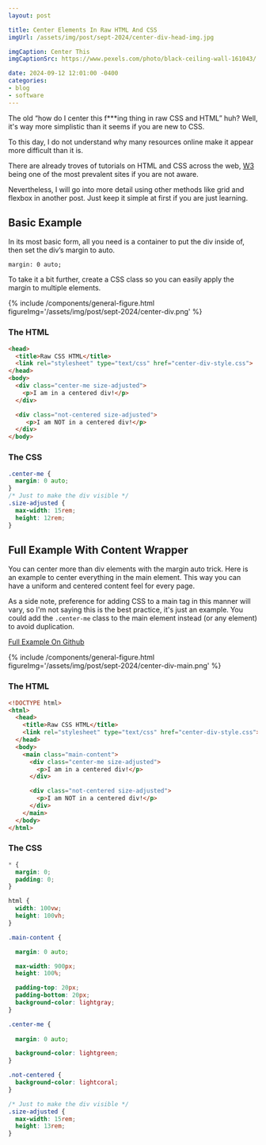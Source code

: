 ```yaml
---
layout: post

title: Center Elements In Raw HTML And CSS
imgUrl: /assets/img/post/sept-2024/center-div-head-img.jpg

imgCaption: Center This
imgCaptionSrc: https://www.pexels.com/photo/black-ceiling-wall-161043/

date: 2024-09-12 12:01:00 -0400
categories:
- blog
- software
---
```

The old “how do I center this f***ing thing in raw CSS and HTML” huh? Well, it's way more simplistic than it seems if you are new to CSS.

To this day, I do not understand why many resources online make it appear more difficult than it is.

There are already troves of tutorials on HTML and CSS across the web, [W3](https://www.w3schools.com/css/default.asp) being one of the most prevalent sites if you are not aware.

Nevertheless, I will go into more detail using other methods like grid and flexbox in another post. Just keep it simple at first if you are just learning.

## Basic Example

In its most basic form, all you need is a container to put the div inside of, then set the div’s margin to auto.

`margin: 0 auto;`

To take it a bit further, create a CSS class so you can easily apply the margin to multiple elements.

{% include /components/general-figure.html figureImg='/assets/img/post/sept-2024/center-div.png' %}

### The HTML
```html
<head>
  <title>Raw CSS HTML</title>
  <link rel="stylesheet" type="text/css" href="center-div-style.css">
</head>
<body>
  <div class="center-me size-adjusted">
    <p>I am in a centered div!</p>
  </div>

  <div class="not-centered size-adjusted">
     <p>I am NOT in a centered div!</p>
  </div>
</body>
```

### The CSS
```css
.center-me {
  margin: 0 auto;
}
/* Just to make the div visible */
.size-adjusted {
  max-width: 15rem;
  height: 12rem;
}
```

## Full Example With Content Wrapper

You can center more than div elements with the margin auto trick. Here is an example to center everything in the main element. This way you can have a uniform and centered content feel for every page.

As a side note, preference for adding CSS to a main tag in this manner will vary, so I'm not saying this is the best practice, it's just an example. You could add the `.center-me` class to the main element instead (or any element) to avoid duplication.

<a href="https://github.com/MaliwanDynamics/center-div">Full Example On Github</a>

{% include /components/general-figure.html figureImg='/assets/img/post/sept-2024/center-div-main.png' %}

### The HTML
```html
<!DOCTYPE html>
<html>
  <head>
    <title>Raw CSS HTML</title>
    <link rel="stylesheet" type="text/css" href="center-div-style.css">
  </head>
  <body>
    <main class="main-content">
      <div class="center-me size-adjusted">
        <p>I am in a centered div!</p>
      </div>

      <div class="not-centered size-adjusted">
        <p>I am NOT in a centered div!</p>
      </div>
    </main>
  </body>
</html>
```

### The CSS
```css
* {
  margin: 0;
  padding: 0;
}

html {
  width: 100vw;
  height: 100vh;
}

.main-content {

  margin: 0 auto;

  max-width: 900px;
  height: 100%;

  padding-top: 20px;
  padding-bottom: 20px;
  background-color: lightgray;
}

.center-me {
    
  margin: 0 auto;

  background-color: lightgreen;
}

.not-centered {
  background-color: lightcoral;
}

/* Just to make the div visible */
.size-adjusted {
  max-width: 15rem;
  height: 13rem;
}
```
